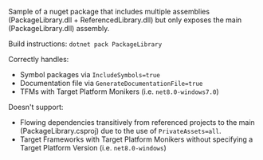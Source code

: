 Sample of a nuget package that includes multiple assemblies (PackageLibrary.dll + ReferencedLibrary.dll) but only exposes the main (PackageLibrary.dll) assembly.

Build instructions: `dotnet pack PackageLibrary`

Correctly handles:
- Symbol packages via `IncludeSymbols=true`
- Documentation file via `GenerateDocumentationFile=true`
- TFMs with Target Platform Monikers (i.e. `net8.0-windows7.0`)

Doesn't support:
- Flowing dependencies transitively from referenced projects to the main (PackageLibrary.csproj) due to the use of `PrivateAssets=all`.
- Target Frameworks with Target Platform Monikers without specifying a Target Platform Version (i.e. `net8.0-windows`)
